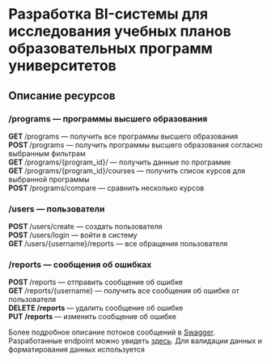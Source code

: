 # Разработка BI-системы для исследования учебных планов образовательных программ университетов
## Описание ресурсов
### /programs — программы высшего образования
<b> GET </b> /programs — получить все программы высшего образования <br>
<b> POST </b> /programs — получить программы высшего образования согласно выбранным фильтрам <br>
<b> GET </b> /programs/{program_id}/ — получить данные по программе <br>
<b> GET </b> /programs/{program_id}/courses — получить список курсов для выбранной программы <br>
<b> POST </b> /programs/compare — сравнить несколько курсов <br>

### /users — пользователи
<b> POST </b> /users/create — создать пользователя <br>
<b> POST </b> /users/login — войти в систему <br>
<b> GET </b> /users/{username}/reports — все обращения пользователя <br>

### /reports — сообщения об ошибках
<b> POST </b> /reports — отправить сообщение об ошибке <br>
<b> GET </b> /reports/{username} — получить все сообщения об ошибке от пользователя <br>
<b> DELETE /reports </b> — удалить сообщение об ошибке <br>
<b> PUT /reports </b> — изменить сообщение об ошибке <br>

Более подробное описание потоков сообщений в [Swagger](openapi.yaml).
Разработанные endpoint можно увидеть [здесь](../src/__main__.py).
Для валидации данных и форматирования данных используется

